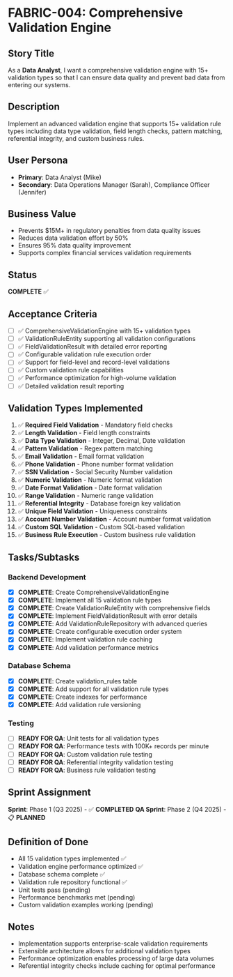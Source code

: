 # FABRIC-004: Comprehensive Validation Engine

## Story Title
As a **Data Analyst**, I want a comprehensive validation engine with 15+ validation types so that I can ensure data quality and prevent bad data from entering our systems.

## Description
Implement an advanced validation engine that supports 15+ validation rule types including data type validation, field length checks, pattern matching, referential integrity, and custom business rules.

## User Persona
- **Primary**: Data Analyst (Mike)
- **Secondary**: Data Operations Manager (Sarah), Compliance Officer (Jennifer)

## Business Value
- Prevents $15M+ in regulatory penalties from data quality issues
- Reduces data validation effort by 50%
- Ensures 95% data quality improvement
- Supports complex financial services validation requirements

## Status
**COMPLETE** ✅

## Acceptance Criteria
- [ ] ✅ ComprehensiveValidationEngine with 15+ validation types
- [ ] ✅ ValidationRuleEntity supporting all validation configurations
- [ ] ✅ FieldValidationResult with detailed error reporting
- [ ] ✅ Configurable validation rule execution order
- [ ] ✅ Support for field-level and record-level validations
- [ ] ✅ Custom validation rule capabilities
- [ ] ✅ Performance optimization for high-volume validation
- [ ] ✅ Detailed validation result reporting

## Validation Types Implemented
1. ✅ **Required Field Validation** - Mandatory field checks
2. ✅ **Length Validation** - Field length constraints  
3. ✅ **Data Type Validation** - Integer, Decimal, Date validation
4. ✅ **Pattern Validation** - Regex pattern matching
5. ✅ **Email Validation** - Email format validation
6. ✅ **Phone Validation** - Phone number format validation
7. ✅ **SSN Validation** - Social Security Number validation
8. ✅ **Numeric Validation** - Numeric format validation
9. ✅ **Date Format Validation** - Date format validation
10. ✅ **Range Validation** - Numeric range validation
11. ✅ **Referential Integrity** - Database foreign key validation
12. ✅ **Unique Field Validation** - Uniqueness constraints
13. ✅ **Account Number Validation** - Account number format validation
14. ✅ **Custom SQL Validation** - Custom SQL-based validation
15. ✅ **Business Rule Execution** - Custom business rule validation

## Tasks/Subtasks
### Backend Development
- [x] **COMPLETE**: Create ComprehensiveValidationEngine
- [x] **COMPLETE**: Implement all 15 validation rule types
- [x] **COMPLETE**: Create ValidationRuleEntity with comprehensive fields
- [x] **COMPLETE**: Implement FieldValidationResult with error details
- [x] **COMPLETE**: Add ValidationRuleRepository with advanced queries
- [x] **COMPLETE**: Create configurable execution order system
- [x] **COMPLETE**: Implement validation rule caching
- [x] **COMPLETE**: Add validation performance metrics

### Database Schema
- [x] **COMPLETE**: Create validation_rules table
- [x] **COMPLETE**: Add support for all validation rule types
- [x] **COMPLETE**: Create indexes for performance
- [x] **COMPLETE**: Add validation rule versioning

### Testing
- [ ] **READY FOR QA**: Unit tests for all validation types
- [ ] **READY FOR QA**: Performance tests with 100K+ records per minute
- [ ] **READY FOR QA**: Custom validation rule testing
- [ ] **READY FOR QA**: Referential integrity validation testing
- [ ] **READY FOR QA**: Business rule validation testing

## Sprint Assignment
**Sprint**: Phase 1 (Q3 2025) - ✅ **COMPLETED**
**QA Sprint**: Phase 2 (Q4 2025) - 📋 **PLANNED**

## Definition of Done
- All 15 validation types implemented ✅
- Validation engine performance optimized ✅
- Database schema complete ✅
- Validation rule repository functional ✅
- Unit tests pass (pending)
- Performance benchmarks met (pending)
- Custom validation examples working (pending)

## Notes
- Implementation supports enterprise-scale validation requirements
- Extensible architecture allows for additional validation types
- Performance optimization enables processing of large data volumes
- Referential integrity checks include caching for optimal performance